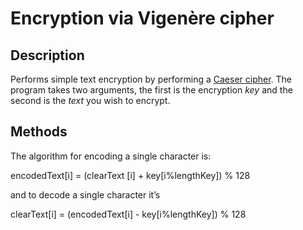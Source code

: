 # Encryption via Vigenère cipher

## Description

Performs simple text encryption by performing a [Caeser cipher](https://en.wikipedia.org/wiki/Vigen%C3%A8re_cipher).
The program takes two arguments, the first is the encryption *key* and the second is the *text* you wish to encrypt.

## Methods

The algorithm for encoding a single character is:

encodedText[i] = (clearText [i] + key[i%lengthKey]) % 128

and to decode a single character it’s

clearText[i] = (encodedText[i] - key[i%lengthKey]) % 128

